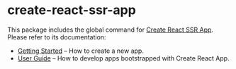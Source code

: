 # create-react-ssr-app

This package includes the global command for [Create React SSR App](https://github.com/trustworktech/create-react-ssr-app).<br>
Please refer to its documentation:

- [Getting Started](https://trustworktech.github.io/create-react-ssr-app/docs/getting-started) – How to create a new app.
- [User Guide](https://trustworktech.github.io/create-react-ssr-app/) – How to develop apps bootstrapped with Create React App.
